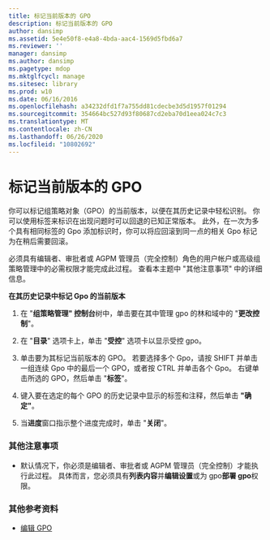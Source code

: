 ```yaml
---
title: 标记当前版本的 GPO
description: 标记当前版本的 GPO
author: dansimp
ms.assetid: 5e4e50f8-e4a8-4bda-aac4-1569d5fbd6a7
ms.reviewer: ''
manager: dansimp
ms.author: dansimp
ms.pagetype: mdop
ms.mktglfcycl: manage
ms.sitesec: library
ms.prod: w10
ms.date: 06/16/2016
ms.openlocfilehash: a34232dfd1f7a755dd81cdecbe3d5d1957f01294
ms.sourcegitcommit: 354664bc527d93f80687cd2eba70d1eea024c7c3
ms.translationtype: MT
ms.contentlocale: zh-CN
ms.lasthandoff: 06/26/2020
ms.locfileid: "10802692"
---
```

# 标记当前版本的 GPO


你可以标记组策略对象（GPO）的当前版本，以便在其历史记录中轻松识别。 你可以使用标签来标识在出现问题时可以回退的已知正常版本。 此外，在一次为多个具有相同标签的 Gpo 添加标识时，你可以将应回滚到同一点的相关 Gpo 标记为在稍后需要回滚。

必须具有编辑者、审批者或 AGPM 管理员（完全控制）角色的用户帐户或高级组策略管理中的必需权限才能完成此过程。 查看本主题中 "其他注意事项" 中的详细信息。

**在其历史记录中标记 Gpo 的当前版本**

1.  在 "**组策略管理" 控制台**树中，单击要在其中管理 gpo 的林和域中的 "**更改控制**"。

2.  在 "**目录**" 选项卡上，单击 "**受控**" 选项卡以显示受控 gpo。

3.  单击要为其标记当前版本的 GPO。 若要选择多个 Gpo，请按 SHIFT 并单击一组连续 Gpo 中的最后一个 GPO，或者按 CTRL 并单击各个 Gpo。 右键单击所选的 GPO，然后单击 "**标签**"。

4.  键入要在选定的每个 GPO 的历史记录中显示的标签和注释，然后单击 **"确定"**。

5.  当**进度**窗口指示整个进度完成时，单击 "**关闭**"。

### 其他注意事项

-   默认情况下，你必须是编辑者、审批者或 AGPM 管理员（完全控制）才能执行此过程。 具体而言，您必须具有**列表内容**并**编辑设置**或为 gpo**部署 gpo**权限。

### 其他参考资料

-   [编辑 GPO](editing-a-gpo.md)

 

 





